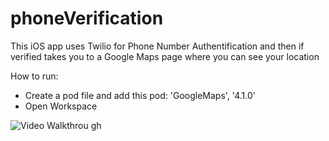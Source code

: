 # phoneVerification

This iOS app uses Twilio for Phone Number Authentification and then if verified takes you to a Google Maps page where you can see your location

How to run:
- Create a pod file and add this pod:
  'GoogleMaps', '4.1.0'
- Open Workspace

<img src='http://g.recordit.co/jCyH98vWtj.gif' title='Video Walkthrough' width='' alt='Video Walkthrou
gh' />

